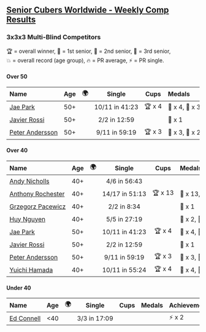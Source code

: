 <style>table {white-space: nowrap;}</style>
<link rel="stylesheet" type="text/css" href="/scw-comp/css/flags.css" />

## [Senior Cubers Worldwide - Weekly Comp Results](/scw-comp/results/)
### 3x3x3 Multi-Blind Competitors

<span style="white-space: nowrap;">🏆 = overall winner</span>, <span style="white-space: nowrap;">🥇 = 1st senior</span>, <span style="white-space: nowrap;">🥈 = 2nd senior</span>, <span style="white-space: nowrap;">🥉 = 3rd senior</span>, <span style="white-space: nowrap;">💥 = overall record (age group)</span>, <span style="white-space: nowrap;">🔥 = PR average</span>, <span style="white-space: nowrap;">⚡ = PR single</span>.

#### Over 50

| Name | Age | 🌍 | Single | Cups | Medals | Achievements |
| :-- | :--: | :--: | :--: | :--: | :-- | :-- |
| [Jae Park](../../persons/jae_park/333mbf.md) | 50+ | <i class="flag flag-US" /> | 10/11 in 41:23 | 🏆 x 4 | 🥇 x 4, 🥈 x 3 | 💥 x 3, ⚡ x 3 |
| [Javier Rossi](../../persons/javier_rossi/333mbf.md) | 50+ | <i class="flag flag-AR" /> | 2/2 in 12:59 |  | 🥉 x 1 | ⚡ x 1 |
| [Peter Andersson](../../persons/peter_andersson/333mbf.md) | 50+ | <i class="flag flag-SE" /> | 9/11 in 59:19 | 🏆 x 3 | 🥇 x 3, 🥈 x 2, 🥉 x 1 | ⚡ x 2 |

#### Over 40

| Name | Age | 🌍 | Single | Cups | Medals | Achievements |
| :-- | :--: | :--: | :--: | :--: | :-- | :-- |
| [Andy Nicholls](../../persons/andy_nicholls/333mbf.md) | 40+ | <i class="flag flag-GB" /> | 4/6 in 56:43 |  |  | ⚡ x 1 |
| [Anthony Rochester](../../persons/anthony_rochester/333mbf.md) | 40+ | <i class="flag flag-AU" /> | 14/17 in 51:13 | 🏆 x 13 | 🥇 x 13, 🥈 x 4, 🥉 x 2 | 💥 x 2, ⚡ x 7 |
| [Grzegorz Pacewicz](../../persons/grzegorz_pacewicz/333mbf.md) | 40+ | <i class="flag flag-PL" /> | 2/2 in 8:34 |  | 🥈 x 1 | ⚡ x 1 |
| [Huy Nguyen](../../persons/huy_nguyen/333mbf.md) | 40+ | <i class="flag flag-CA" /> | 5/5 in 27:19 |  | 🥈 x 2, 🥉 x 3 | ⚡ x 2 |
| [Jae Park](../../persons/jae_park/333mbf.md) | 50+ | <i class="flag flag-US" /> | 10/11 in 41:23 | 🏆 x 4 | 🥇 x 4, 🥈 x 3 | 💥 x 3, ⚡ x 3 |
| [Javier Rossi](../../persons/javier_rossi/333mbf.md) | 50+ | <i class="flag flag-AR" /> | 2/2 in 12:59 |  | 🥉 x 1 | ⚡ x 1 |
| [Peter Andersson](../../persons/peter_andersson/333mbf.md) | 50+ | <i class="flag flag-SE" /> | 9/11 in 59:19 | 🏆 x 3 | 🥇 x 3, 🥈 x 2, 🥉 x 1 | ⚡ x 2 |
| [Yuichi Hamada](../../persons/yuichi_hamada/333mbf.md) | 40+ | <i class="flag flag-JP" /> | 10/11 in 55:24 | 🏆 x 4 | 🥇 x 4, 🥈 x 1 | ⚡ x 2 |

#### Under 40

| Name | Age | 🌍 | Single | Cups | Medals | Achievements |
| :-- | :--: | :--: | :--: | :--: | :-- | :-- |
| [Ed Connell](../../persons/ed_connell/333mbf.md) | <40 | <i class="flag flag-IE" /> | 3/3 in 17:09 |  |  | ⚡ x 2 |


<!-- Global site tag (gtag.js) - Google Analytics -->
<script async src="https://www.googletagmanager.com/gtag/js?id=UA-86348435-3"></script>
<script>window.dataLayer = window.dataLayer || []; function gtag() {dataLayer.push(arguments);} gtag('js', new Date()); gtag('config', 'UA-86348435-3');</script>
